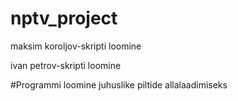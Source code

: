 # nptv_project
maksim koroljov-skripti loomine

ivan petrov-skripti loomine

#Programmi loomine juhuslike piltide allalaadimiseks
